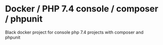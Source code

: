 # Docker / PHP 7.4 console / composer / phpunit 

Black docker project for console php 7.4 projects with composer and phpunit